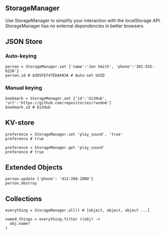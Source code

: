 ## StorageManager
Use StorageManager to simplify your interaction with the localStorage API. StorageManager has no external dependencies in better browsers.

## JSON Store
### Auto-keying

    person = StorageManager.set {'name':'Jon Smith', 'phone':'301-555-6226'}
    person.id # A3D5F6747EDA493A # Auto-set UUID

### Manual keying

    bookmark = StorageManager.set {'id':'GitHub', 'url':'https://github.com/repositories/random'}
    bookmark.id # GitHub

## KV-store

    preference = StorageManager.set 'play_sound', 'true'
    preference # true

    preference = StorageManager.get 'play_sound'
    preference # true

## Extended Objects
  
    person.update {'phone': '412-268-2000'}
    person.destroy

## Collections
    
    everything = StorageManager.all() # [object, object, object ...]

    named_things = everything.filter ((obj) ->
      obj.name?
    )
    

